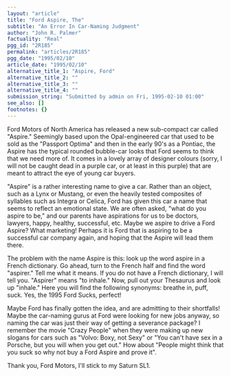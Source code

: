 ```yaml
---
layout: "article"
title: "Ford Aspire, The"
subtitle: "An Error In Car-Naming Judgment"
author: "John R. Palmer"
factuality: "Real"
pgg_id: "2R185"
permalink: "articles/2R185"
pgg_date: "1995/02/10"
article_date: "1995/02/10"
alternative_title_1: "Aspire, Ford"
alternative_title_2: ""
alternative_title_3: ""
alternative_title_4: ""
submission_string: "Submitted by admin on Fri, 1995-02-10 01:00"
see_also: []
footnotes: {}
---
```

<div>
<p>Ford Motors of North America has released a new sub-compact car called "Aspire." Seemingly based upon the Opal-engineered car that used to be sold as the "Passport Optima" and then in the early 90's as a Pontiac, the Aspire has the typical rounded bubble-car looks that Ford seems to think that we need more of. It comes in a lovely array of designer colours (sorry, I will not be caught dead in a purple car, or at least in this purple) that are meant to attract the eye of young car buyers.</p>
<p>"Aspire" is a rather interesting name to give a car. Rather than an object, such as a Lynx or Mustang, or even the heavily tested composites of syllables such as Integra or Celica, Ford has given this car a name that seems to reflect an emotional state. We are often asked, "what do you aspire to be," and our parents have aspirations for us to be doctors, lawyers, happy, healthy, successful, etc. Maybe we aspire to drive a Ford Aspire? What marketing! Perhaps it is Ford that is aspiring to be a successful car company again, and hoping that the Aspire will lead them there.</p>
<p>The problem with the name Aspire is this: look up the word aspire in a French dictionary. Go ahead, turn to the French half and find the word "aspirer." Tell me what it means. If you do not have a French dictionary, I will tell you. "Aspirer" means "to inhale." Now, pull out your Thesaurus and look up "inhale." Here you will find the following synonyms: breathe in, puff, suck. Yes, the 1995 Ford Sucks, perfect!</p>
<p>Maybe Ford has finally gotten the idea, and are admitting to their shortfalls! Maybe the car-naming gurus at Ford were looking for new jobs anyway, so naming the car was just their way of getting a severance package? I remember the movie "Crazy People" when they were making up new slogans for cars such as "Volvo: Boxy, not Sexy" or "You can't have sex in a Porsche, but you will when you get out." How about "People might think that you suck so why not buy a Ford Aspire and prove it".</p>
<p>Thank you, Ford Motors, I'll stick to my Saturn SL1. <!--Amazon_CLS_IM_END--></p>
</div>

